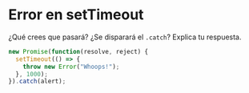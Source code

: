# Error en setTimeout

¿Qué crees que pasará? ¿Se disparará el `.catch`? Explica tu respuesta.

```javascript
new Promise(function(resolve, reject) {
  setTimeout(() => {
    throw new Error("Whoops!");
  }, 1000);
}).catch(alert);
```

